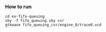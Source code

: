 ### How to run
```
cd ex-fifo-queuing
sby -f fifo_queuing.sby cvr
gtkwave fifo_queuing_cvr/engine_0/trace0.vcd
```

